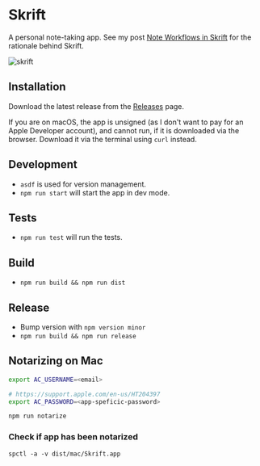 # Skrift

A personal note-taking app. See my post [Note Workflows in Skrift](https://harry.vangberg.name/posts/2021-12-30-note-workflows-in-skrift/)
for the rationale behind Skrift.

![skrift](https://github.com/user-attachments/assets/04fc5744-d595-42e7-8386-7b043dc92d68)

## Installation

Download the latest release from the [Releases](https://github.com/vangberg/skrift/releases) page.

If you are on macOS, the app is unsigned (as I don't want to pay for an Apple Developer account),
and cannot run, if it is downloaded via the browser. Download it via the terminal using `curl`
instead.

## Development

- `asdf` is used for version management.
- `npm run start` will start the app in dev mode.

## Tests

- `npm run test` will run the tests.

## Build

- `npm run build && npm run dist`

## Release

- Bump version with `npm version minor`
- `npm run build && npm run release`

## Notarizing on Mac

```bash
export AC_USERNAME=<email>

# https://support.apple.com/en-us/HT204397
export AC_PASSWORD=<app-speficic-password>

npm run notarize
```

### Check if app has been notarized

```
spctl -a -v dist/mac/Skrift.app
```
